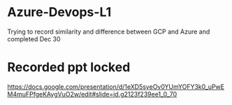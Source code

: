 # Azure-Devops-L1
Trying to record similarity and difference between GCP and Azure and completed Dec 30

# Recorded ppt locked
https://docs.google.com/presentation/d/1eXD5syeOv0YUmYOFY3k0_uPwEM4muFPfgeKAygVuO2w/edit#slide=id.g2123f239ee1_0_70


